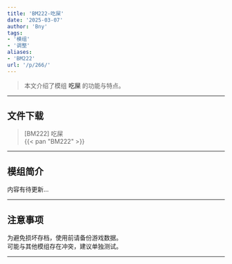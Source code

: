 ```yaml
---
title: 'BM222-吃屎'
date: '2025-03-07'
author: 'Bny'
tags:
- '模组'
- '调整'
aliases:
- 'BM222'
url: '/p/266/'
---
```


> 本文介绍了模组 **吃屎** 的功能与特点。

---

## 文件下载

> [BM222] 吃屎  
{{< pan "BM222" >}}  

---

## 模组简介

>  
内容有待更新...  

---

## 注意事项

>  
为避免损坏存档，使用前请备份游戏数据。  
可能与其他模组存在冲突，建议单独测试。  

---

